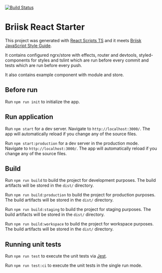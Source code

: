 [![Build Status](https://semaphoreci.com/api/v1/briisk-co/react-starter/branches/master/badge.svg)](https://semaphoreci.com/briisk-co/react-starter)

# Briisk React Starter

This project was generated with [React Scripts TS](https://github.com/wmonk/create-react-app-typescript) and it meets [Briisk JavaScript Style Guide](https://github.com/briisk/briisk-javascript).

It contains configured ngrx/store with effects, router and devtools, styled-components for styles and tslint which are run before every commit and tests which are run before every push.

It also contains example component with module and store.

## Before run

Run `npm run init` to initialize the app.

## Run application

Run `npm start` for a dev server. Navigate to `http://localhost:3000/`. The app will automatically reload if you change any of the source files.

Run `npm start:production` for a dev server in the production mode. Navigate to `http://localhost:3000/`. The app will automatically reload if you change any of the source files.

## Build

Run `npm run build` to build the project for development purposes. The build artifacts will be stored in the `dist/` directory.

Run `npm run build:production` to build the project for production purposes. The build artifacts will be stored in the `dist/` directory.

Run `npm run build:staging` to build the project for staging purposes. The build artifacts will be stored in the `dist/` directory.

Run `npm run build:workspace` to build the project for workspace purposes. The build artifacts will be stored in the `dist/` directory.

## Running unit tests

Run `npm run test` to execute the unit tests via [Jest](https://facebook.github.io/jest/).

Run `npm run test:ci` to execute the unit tests in the single run mode.

